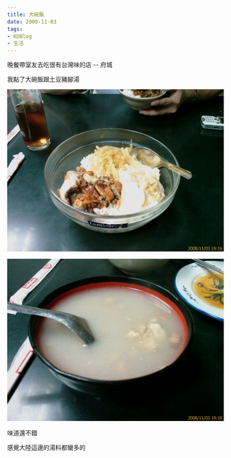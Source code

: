 ```yaml
---
title: 大碗飯
date: 2008-11-03
tags:
- KDBlog
- 生活
---
```

晚餐帶室友去吃很有台灣味的店 -- 府城

我點了大碗飯跟土豆豬腳湯

![](IMAG0174.jpg)

![](IMAG0175.jpg)

味道還不錯

感覺大陸這邊的湯料都蠻多的

